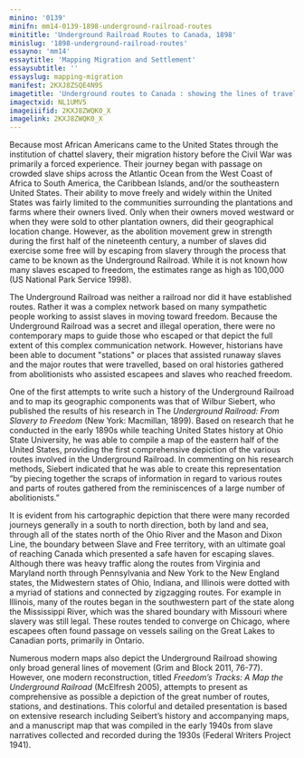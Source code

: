 ```yaml
---
minino: '0139'
minifn: mm14-0139-1898-underground-railroad-routes
minititle: 'Underground Railroad Routes to Canada, 1898'
minislug: '1898-underground-railroad-routes'
essayno: 'mm14'
essaytitle: 'Mapping Migration and Settlement'
essaysubtitle: ''
essayslug: mapping-migration
manifest: 2KXJ8ZSQE4N9S
imagetitle: 'Underground routes to Canada : showing the lines of travel of fugitive slaves'
imagectxid: NL1UMV5
imageiiifid: 2KXJ8ZWQK0_X
imagelink: 2KXJ8ZWQK0_X
---
```

Because most African Americans came to the United States through the institution of chattel slavery, their migration history before the Civil War was primarily a forced experience. Their journey began with passage on crowded slave ships across the Atlantic Ocean from the West Coast of Africa to South America, the Caribbean Islands, and/or the southeastern United States. Their ability to move freely and widely within the United States was fairly limited to the communities surrounding the plantations and farms where their owners lived. Only when their owners moved westward or when they were sold to other plantation owners, did their geographical location change. However, as the abolition movement grew in strength during the first half of the nineteenth century, a number of slaves did exercise some free will by escaping from slavery through the process that came to be known as the Underground Railroad. While it is not known how many slaves escaped to freedom, the estimates range as high as 100,000 (US National Park Service 1998). 

The Underground Railroad was neither a railroad nor did it have established routes. Rather it was a complex network based on many sympathetic people working to assist slaves in moving toward freedom. Because the Underground Railroad was a secret and illegal operation, there were no contemporary maps to guide those who escaped or that depict the full extent of this complex communication network. However, historians have been able to document "stations" or places that assisted runaway slaves and the major routes that were travelled, based on oral histories gathered from abolitionists who assisted escapees and slaves who reached freedom. 

One of the first attempts to write such a history of the Underground Railroad and to map its geographic components was that of Wilbur Siebert, who published the results of his research in The _Underground Railroad: From Slavery to Freedom_ (New York: Macmillan, 1899). Based on research that he conducted in the early 1890s while teaching United States history at Ohio State University, he was able to compile a map of the eastern half of the United States, providing the first comprehensive depiction of the various routes involved in the Underground Railroad. In commenting on his research methods, Siebert indicated that he was able to create this representation “by piecing together the scraps of information in regard to various routes and parts of routes gathered from the reminiscences of a large number of abolitionists.” 

It is evident from his cartographic depiction that there were many recorded journeys generally in a south to north direction, both by land and sea, through all of the states north of the Ohio River and the Mason and Dixon Line, the boundary between Slave and Free territory, with an ultimate goal of reaching Canada which presented a safe haven for escaping slaves. Although there was heavy traffic along the routes from Virginia and Maryland north through Pennsylvania and New York to the New England states, the Midwestern states of Ohio, Indiana, and Illinois were dotted with a myriad of stations and connected by zigzagging routes. For example in Illinois, many of the routes began in the southwestern part of the state along the Mississippi River, which was the shared boundary with Missouri where slavery was still legal. These routes tended to converge on Chicago, where escapees often found passage on vessels sailing on the Great Lakes to Canadian ports, primarily in Ontario. 

Numerous modern maps also depict the Underground Railroad showing only broad general lines of movement (Grim and Block 2011, 76-77). However, one modern reconstruction, titled _Freedom’s Tracks: A Map the Underground Railroad_ (McElfresh 2005), attempts to present as comprehensive as possible a depiction of the great number of routes, stations, and destinations. This colorful and detailed presentation is based on extensive research including Seibert’s history and accompanying maps, and a manuscript map that was compiled in the early 1940s from slave narratives collected and recorded during the 1930s (Federal Writers Project 1941). 



